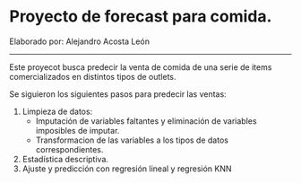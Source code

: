 # Proyecto de forecast para comida.

Elaborado por: Alejandro Acosta León

---

Este proyecot busca predecir la venta de comida de una serie de items comercializados en distintos tipos de outlets.

Se siguieron los siguientes pasos para predecir las ventas:

1. Limpieza de datos:
    - Imputación de variables faltantes y eliminación de variables imposibles de imputar.
    - Transformacion de las variables a los tipos de datos correspondientes.
2. Estadística descriptiva.  
3. Ajuste y predicción con regresión lineal y regresión KNN